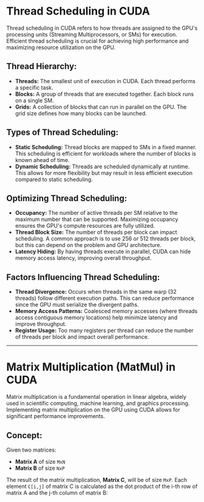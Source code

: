 # Thread Scheduling in CUDA

Thread scheduling in CUDA refers to how threads are assigned to the GPU's processing units (Streaming Multiprocessors, or SMs) for execution. Efficient thread scheduling is crucial for achieving high performance and maximizing resource utilization on the GPU.

## Thread Hierarchy:
- **Threads:** The smallest unit of execution in CUDA. Each thread performs a specific task.
- **Blocks:** A group of threads that are executed together. Each block runs on a single SM.
- **Grids:** A collection of blocks that can run in parallel on the GPU. The grid size defines how many blocks can be launched.

## Types of Thread Scheduling:
- **Static Scheduling:** Thread blocks are mapped to SMs in a fixed manner. This scheduling is efficient for workloads where the number of blocks is known ahead of time.
- **Dynamic Scheduling:** Threads are scheduled dynamically at runtime. This allows for more flexibility but may result in less efficient execution compared to static scheduling.

## Optimizing Thread Scheduling:
- **Occupancy:** The number of active threads per SM relative to the maximum number that can be supported. Maximizing occupancy ensures the GPU's compute resources are fully utilized.
- **Thread Block Size:** The number of threads per block can impact scheduling. A common approach is to use 256 or 512 threads per block, but this can depend on the problem and GPU architecture.
- **Latency Hiding:** By having threads execute in parallel, CUDA can hide memory access latency, improving overall throughput.

## Factors Influencing Thread Scheduling:
- **Thread Divergence:** Occurs when threads in the same warp (32 threads) follow different execution paths. This can reduce performance since the GPU must serialize the divergent paths.
- **Memory Access Patterns:** Coalesced memory accesses (where threads access contiguous memory locations) help minimize latency and improve throughput.
- **Register Usage:** Too many registers per thread can reduce the number of threads per block and impact overall performance.

---

# Matrix Multiplication (MatMul) in CUDA

Matrix multiplication is a fundamental operation in linear algebra, widely used in scientific computing, machine learning, and graphics processing. Implementing matrix multiplication on the GPU using CUDA allows for significant performance improvements.

## Concept:
Given two matrices:
- **Matrix A** of size `MxN`
- **Matrix B** of size `NxP`

The result of the matrix multiplication, **Matrix C**, will be of size `MxP`. Each element `C[i,j]` of matrix C is calculated as the dot product of the i-th row of matrix A and the j-th column of matrix B:

